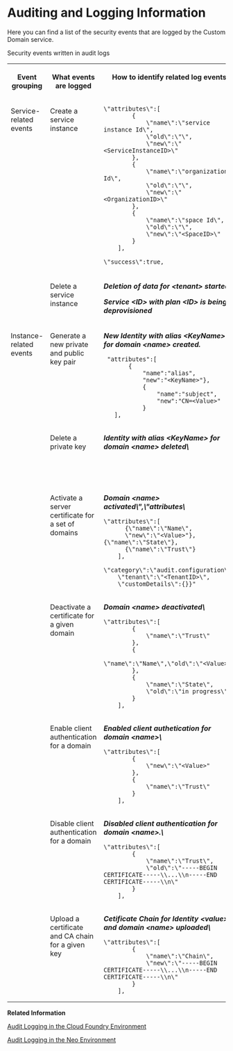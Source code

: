 <!-- loioffa6fa6180fd4e3cab6600f1566c93fe -->

# Auditing and Logging Information

Here you can find a list of the security events that are logged by the Custom Domain service.

<a name="loioffa6fa6180fd4e3cab6600f1566c93fe__table_dqf_pkf_p4b"/>Security events written in audit logs


<table>
<tr>
<th valign="top">

Event grouping



</th>
<th valign="top">

What events are logged



</th>
<th valign="top">

How to identify related log events



</th>
<th valign="top">

Additional information



</th>
</tr>
<tr>
<td valign="top" rowspan="2">

Service-related events



</td>
<td valign="top">

Create a service instance



</td>
<td valign="top">

```
\"attributes\":[
        {
            \"name\":\"service instance Id\",
            \"old\":\"\",
            \"new\":\"<ServiceInstanceID>\"
        },
        {
            \"name\":\"organization Id\",
            \"old\":\"\",
            \"new\":\"<OrganizationID>\"
        },
        {
            \"name\":\"space Id\",
            \"old\":\"\",
            \"new\":\"<SpaceID>\"
        }
    ],
```

`\"success\":true,`



</td>
<td valign="top">



</td>
</tr>
<tr>
<td valign="top">

Delete a service instance



</td>
<td valign="top">

***Deletion of data for *<tenant\>* started:***

***Service *<ID\>* with plan *<ID\>* is being deprovisioned***



</td>
<td valign="top">

 



</td>
</tr>
<tr>
<td valign="top" rowspan="7">

Instance-related events



</td>
<td valign="top">

Generate a new private and public key pair



</td>
<td valign="top">

***New Identity with alias *<KeyName\>* for domain *<name\>* created.***

```
 "attributes":[
       {
           "name":"alias",
           "new":"<KeyName>"},
           {
               "name":"subject",
               "new":"CN=<Value>"
           }
   ],
```



</td>
<td valign="top">

 



</td>
</tr>
<tr>
<td valign="top">

Delete a private key



</td>
<td valign="top">

***Identity with alias *<KeyName\>* for domain *<name\>* deleted\\***



</td>
<td valign="top">

Deleting the private key also deletes the public key.



</td>
</tr>
<tr>
<td valign="top">

Activate a server certificate for a set of domains



</td>
<td valign="top">

***Domain *<name\>* activated\\",\\"attributes\\***

```
\"attributes\":[
      {\"name\":\"Name\",
      \"new\":\"<Value>"},{\"name\":\"State\"},
      {\"name\":\"Trust\"}
    ],
    \"category\":\"audit.configuration\",
    \"tenant\":\"<TenantID>\",
    \"customDetails\":{}}"
```



</td>
<td valign="top">

 



</td>
</tr>
<tr>
<td valign="top">

Deactivate a certificate for a given domain



</td>
<td valign="top">

***Domain *<name\>* deactivated\\***

```
\"attributes\":[
        {
            \"name\":\"Trust\"
        },
        {
            \"name\":\"Name\",\"old\":\"<Value>"
        },
        {
            \"name\":\"State\",
            \"old\":\"in progress\"
        }
    ],
```



</td>
<td valign="top">

 



</td>
</tr>
<tr>
<td valign="top">

Enable client authentication for a domain



</td>
<td valign="top">

***Enabled client authetication for domain *<name\>*\\***

```
\"attributes\":[
        {
            \"new\":\"<Value>"
        },
        {
            \"name\":\"Trust\"
        }
    ],
```



</td>
<td valign="top">

 



</td>
</tr>
<tr>
<td valign="top">

Disable client authentication for a domain



</td>
<td valign="top">

***Disabled client authentication for domain *<name\>*.\\***

```
\"attributes\":[
        {
            \"name\":\"Trust\",
            \"old\":\"-----BEGIN CERTIFICATE-----\\...\\n-----END CERTIFICATE-----\\n\"
        }
    ],
```



</td>
<td valign="top">

 



</td>
</tr>
<tr>
<td valign="top">

Upload a certificate and CA chain for a given key



</td>
<td valign="top">

***Cetificate Chain for Identity *<value\>* and domain *<name\>* uploaded\\***

```
\"attributes\":[
        {
            \"name\":\"Chain\",
            \"new\":\"-----BEGIN CERTIFICATE-----\\...\\n-----END CERTIFICATE-----\\n\"
        }
    ],
```



</td>
<td valign="top">

 



</td>
</tr>
</table>

**Related Information**  


[Audit Logging in the Cloud Foundry Environment](https://help.sap.com/viewer/65de2977205c403bbc107264b8eccf4b/Cloud/en-US/f92c86ab11f6474ea5579d839051c334.html)

[Audit Logging in the Neo Environment](https://help.sap.com/viewer/ea72206b834e4ace9cd834feed6c0e09/Cloud/en-US/02c39712c1064c96b37c1ea5bc9420dc.html)

